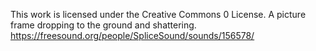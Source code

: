This work is licensed under the Creative Commons 0 License.
A picture frame dropping to the ground and shattering.
https://freesound.org/people/SpliceSound/sounds/156578/
